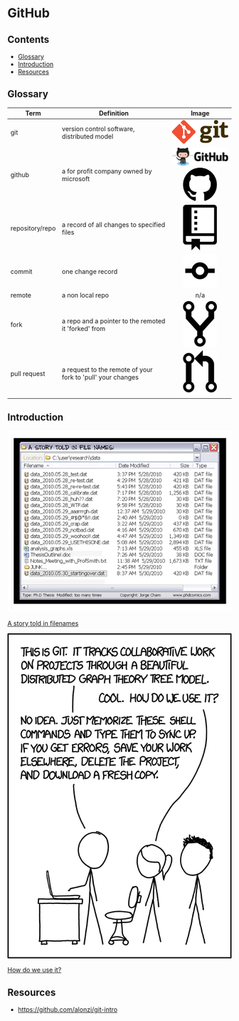 # GitHub

## Contents
* [Glossary](#glossary)
* [Introduction](#introduction)
* [Resources](#resources)

## Glossary
|Term   | Definition  | Image  |
|---|---|:---:|
| git  | version control software, distributed model  | <img src="images/Git-Logo-2Color.png" width="128">  | 
| github | a for profit company owned by microsoft | <img src="images/github-logo.png" width="128"><img src="images/githublogo.png" width="76"> |
| repository/repo| a record of all changes to specified files |<img src="images/repo.svg" width="76">|
| commit| one change record |<img src="images/commit.png" width="76">|
| remote| a non local repo |n/a|
| fork| a repo and a pointer to the remoted it 'forked' from |<img src="images/fork.png" width="76">|
| pull request| a request to the remote of your fork to 'pull' your changes |<img src="images/Octicons-git-pull-request.svg" width="76">|

## Introduction
![](images/cartoon1.gif)

[A story told in filenames](http://phdcomics.com/comics/archive.php?comicid=1323)

![](images/cartoon2.png)

[How do we use it?](https://xkcd.com/1597/)


## Resources
* https://github.com/alonzi/git-intro

